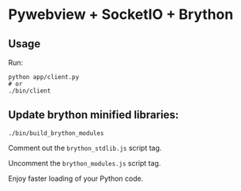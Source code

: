 # Pywebview + SocketIO + Brython

## Usage

Run:

    python app/client.py
    # or
    ./bin/client

## Update brython minified libraries:

    ./bin/build_brython_modules

Comment out the `brython_stdlib.js` script tag.

Uncomment the `brython_modules.js` script tag.

Enjoy faster loading of your Python code.
